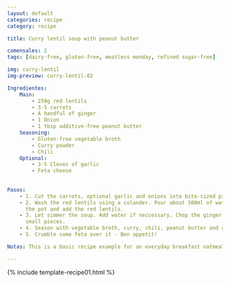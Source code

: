 ```yaml
---
layout: default
categories: recipe
category: recipe

title: Curry lentil soup with peanut butter

comensales: 2
tags: [dairy-free, gluten-free, meatless monday, refined sugar-free]

img: curry-lentil
img-preview: curry-lentil-02

Ingredientes:
    Main:
        - 250g red lentils
        - 3-5 carrots
        - A handful of ginger
        - 1 Onion
        - 1 tbsp additive-free peanut butter
    Seasoning:
        - Gluten-free vegetable broth
        - Curry powder
        - Chili
    Optional:
        - 3-5 Cloves of garlic
        - Feta cheese
        
  
Pasos:
    - 1. Cut the carrots, optional garlic and onions into bite-sized pieces and stew them in the pot using preferably Coconut oil, olive oil is good as well.
    - 2. Wash the red lentils using a colander. Pour about 500ml of water into
      the pot and add the red lentils.
    - 3. Let simmer the soup. Add water if neccessary. Chop the ginger into
      small pieces.
    - 4. Season with vegetable broth, curry, chili, peanut butter and ginger.
    - 5. Crumble some feta over it - Bon appetit!

Notas: This is a basic recipe example for an everyday breakfast oatmeal. The banana provides a naturally slight sweetness and the almonds valuable fats and proteins. The cocoa supplements with intense flavor and superfood character. Try using grated coconut instead of ground almonds or cinnamon instead of cocoa powder.

---
```

<!--more-->

{% include template-recipe01.html %}

